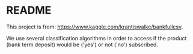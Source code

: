 # README
This project is from: https://www.kaggle.com/krantiswalke/bankfullcsv.

We use several classification algorithms in order to access if the product (bank term deposit) would be ('yes') or not ('no') subscribed.
